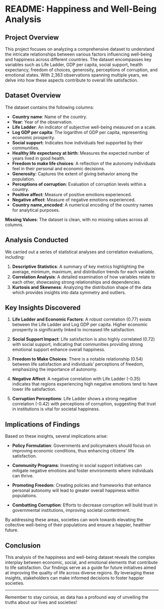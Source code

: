 # README: Happiness and Well-Being Analysis

## Project Overview

This project focuses on analyzing a comprehensive dataset to understand the intricate relationships between various factors influencing well-being and happiness across different countries. The dataset encompasses key variables such as Life Ladder, GDP per capita, social support, health expectancy, freedom of choices, generosity, perceptions of corruption, and emotional states. With 2,363 observations spanning multiple years, we delve into how these aspects contribute to overall life satisfaction.

## Dataset Overview 

The dataset contains the following columns:

- **Country name**: Name of the country.
- **Year**: Year of the observation.
- **Life Ladder**: An indicator of subjective well-being measured on a scale.
- **Log GDP per capita**: The logarithm of GDP per capita, representing economic prosperity.
- **Social support**: Indicates how individuals feel supported by their communities.
- **Healthy life expectancy at birth**: Measures the expected number of years lived in good health.
- **Freedom to make life choices**: A reflection of the autonomy individuals feel in their personal and economic decisions.
- **Generosity**: Captures the extent of giving behavior among the population.
- **Perceptions of corruption**: Evaluation of corruption levels within a country.
- **Positive affect**: Measure of positive emotions experienced.
- **Negative affect**: Measure of negative emotions experienced.
- **Country name_encoded**: A numerical encoding of the country names for analytical purposes.

**Missing Values**: The dataset is clean, with no missing values across all columns.

## Analysis Conducted

We carried out a series of statistical analyses and correlation evaluations, including:

1. **Descriptive Statistics**: A summary of key metrics highlighting the average, minimum, maximum, and distribution trends for each variable.
2. **Correlation Analysis**: A detailed examination of how variables relate to each other, showcasing strong relationships and dependencies.
3. **Kurtosis and Skewness**: Analyzing the distribution shape of the data which provides insights into data symmetry and outliers.

## Key Insights Discovered

1. **Life Ladder and Economic Factors**: A robust correlation (0.77) exists between the Life Ladder and Log GDP per capita. Higher economic prosperity is significantly linked to increased life satisfaction.
  
2. **Social Support Impact**: Life satisfaction is also highly correlated (0.72) with social support, indicating that communities providing strong emotional support enhance overall happiness.

3. **Freedom to Make Choices**: There is a notable relationship (0.54) between life satisfaction and individuals’ perceptions of freedom, emphasizing the importance of autonomy.

4. **Negative Affect**: A negative correlation with Life Ladder (-0.35) indicates that regions experiencing high negative emotions tend to have lower life satisfaction.

5. **Corruption Perceptions**: Life Ladder shows a strong negative correlation (-0.42) with perceptions of corruption, suggesting that trust in institutions is vital for societal happiness.

## Implications of Findings

Based on these insights, several implications arise:

- **Policy Formulation**: Governments and policymakers should focus on improving economic conditions, thus enhancing citizens' life satisfaction.
  
- **Community Programs**: Investing in social support initiatives can mitigate negative emotions and foster environments where individuals can thrive.

- **Promoting Freedom**: Creating policies and frameworks that enhance personal autonomy will lead to greater overall happiness within populations.

- **Combatting Corruption**: Efforts to decrease corruption will build trust in governmental institutions, improving societal contentment.

By addressing these areas, societies can work towards elevating the collective well-being of their populations and ensure a happier, healthier future.

## Conclusion

This analysis of the happiness and well-being dataset reveals the complex interplay between economic, social, and emotional elements that contribute to life satisfaction. Our findings serve as a guide for future initiatives aimed at improving the quality of life across diverse regions. By leveraging these insights, stakeholders can make informed decisions to foster happier societies. 

--- 

Remember to stay curious, as data has a profound way of unveiling the truths about our lives and societies!
